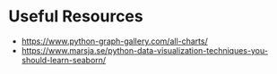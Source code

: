 # Useful Resources

+ https://www.python-graph-gallery.com/all-charts/
+ https://www.marsja.se/python-data-visualization-techniques-you-should-learn-seaborn/

